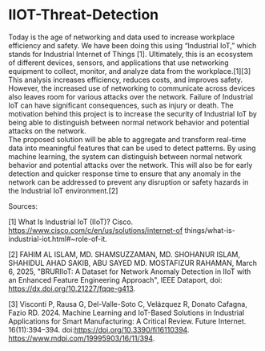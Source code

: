 # IIOT-Threat-Detection

Today is the age of networking and data used to increase workplace efficiency and safety. We 
have been doing this using “Industrial IoT,” which stands for Industrial Internet of Things [1]. 
Ultimately, this is an ecosystem of different devices, sensors, and applications that use 
networking equipment to collect, monitor, and analyze data from the workplace.[1][3] This 
analysis increases efficiency, reduces costs, and improves safety. However, the increased use of 
networking to communicate across devices also leaves room for various attacks over the 
network. Failure of Industrial IoT can have significant consequences, such as injury or death. The 
motivation behind this project is to increase the security of Industrial IoT by being able to 
distinguish between normal network behavior and potential attacks on the network.  
The proposed solution will be able to aggregate and transform real-time data into meaningful 
features that can be used to detect patterns. By using machine learning, the system can 
distinguish between normal network behavior and potential attacks over the network. This will 
also be for early detection and quicker response time to ensure that any anomaly in the network 
can be addressed to prevent any disruption or safety hazards in the Industrial IoT environment.[2] 


Sources:

[1]  What Is Industrial IoT (IIoT)? Cisco. https://www.cisco.com/c/en/us/solutions/internet-of
things/what-is-industrial-iot.html#~role-of-it. 

[2]  FAHIM AL ISLAM, MD. SHAMSUZZAMAN, MD. SHOHANUR ISLAM, SHAHIDUL AHAD 
SAKIB, ABU SAYED MD. MOSTAFIZUR RAHAMAN, March 6, 2025, "BRURIIoT: A Dataset for 
Network Anomaly Detection in IIoT with an Enhanced Feature Engineering Approach", IEEE 
Dataport, doi: https://dx.doi.org/10.21227/fqqe-g413. 

[3] Visconti P, Rausa G, Del-Valle-Soto C, Velázquez R, Donato Cafagna, Fazio RD. 2024. Machine 
Learning and IoT-Based Solutions in Industrial Applications for Smart Manufacturing: A Critical Review. Future Internet. 16(11):394–394. doi:https://doi.org/10.3390/fi16110394. https://www.mdpi.com/19995903/16/11/394.
